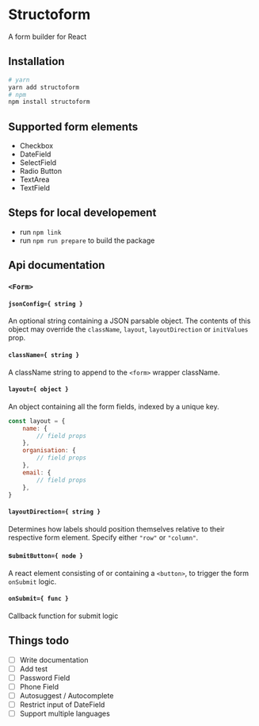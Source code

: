 # Structoform
A form builder for React

## Installation
```sh
# yarn
yarn add structoform
# npm
npm install structoform
```

## Supported form elements
* Checkbox
* DateField
* SelectField
* Radio Button
* TextArea
* TextField

## Steps for local developement
* run `npm link`
* run `npm run prepare` to build the package

## Api documentation

### `<Form>`

#### `jsonConfig={ string }`
An optional string containing a JSON parsable object. The contents of this object may override the `className`, `layout`, `layoutDirection` or `initValues` prop.

#### `className={ string }`
A className string to append to the `<form>` wrapper className.

#### `layout={ object }`
An object containing all the form fields, indexed by a unique key.
```js
const layout = {
    name: {
        // field props
    },
    organisation: {
        // field props
    },
    email: {
        // field props
    },
}
```

#### `layoutDirection={ string }`
Determines how labels should position themselves relative to their respective form element. Specify either `"row"` or `"column"`.

#### s`ubmitButton={ node }`
A react element consisting of or containing a `<button>`, to trigger the form `onSubmit` logic.

#### `onSubmit={ func }`
Callback function for submit logic

## Things todo
- [ ] Write documentation
- [ ] Add test
- [ ] Password Field
- [ ] Phone Field
- [ ] Autosuggest / Autocomplete
- [ ] Restrict input of DateField
- [ ] Support multiple languages
